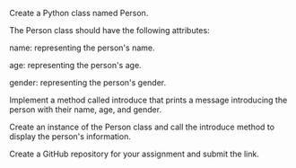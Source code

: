 Create a Python class named Person.


The Person class should have the following attributes:

name: representing the person's name.

age: representing the person's age.

gender: representing the person's gender.

Implement a method called introduce that prints a message introducing the person with their name, age, and gender.

Create an instance of the Person class and call the introduce method to display the person's information.

Create a GitHub repository for your assignment and submit the link.
